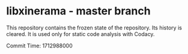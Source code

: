# libxinerama - master branch

This repository contains the frozen state of the repository.
Its history is cleared. It is used only for static code
analysis with Codacy.

Commit Time: 1712988000